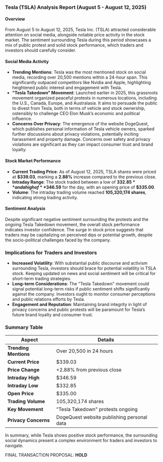 ### Tesla (TSLA) Analysis Report (August 5 - August 12, 2025)

#### Overview
From August 5 to August 12, 2025, Tesla Inc. (TSLA) attracted considerable attention on social media, alongside notable price activity in the stock market. The sentiment surrounding Tesla during this period showcases a mix of public protest and solid stock performance, which traders and investors should carefully consider.

#### Social Media Activity
- **Trending Mentions**: Tesla was the most mentioned stock on social media, recording over 20,500 mentions within a 24-hour span. This significantly outpaced competitors like Nvidia and Apple, highlighting heightened public interest and engagement with Tesla.
- **"Tesla Takedown" Movement**: Launched earlier in 2025, this grassroots movement organized peaceful protests in numerous locations, including the U.S., Canada, Europe, and Australasia. It aims to persuade the public to divest from Tesla, both in terms of vehicle and stock ownership, ostensibly to challenge CEO Elon Musk’s economic and political influence.
- **Concerns Over Privacy**: The emergence of the website DogeQuest, which publishes personal information of Tesla vehicle owners, sparked further discussions about privacy violations, potentially inciting harassment and property damage. Concerns over safety and privacy violations are significant as they can impact consumer trust and brand loyalty.

#### Stock Market Performance
- **Current Trading Price**: As of August 12, 2025, TSLA shares were priced at **$339.03**, marking a **2.88%** increase compared to the previous close.
- **Intraday Range**: The stock traded between a low of **$332.85** and a high of **$346.59** for the day, with an opening price of **$335.00**.
- **Volume**: The intraday trading volume reached **105,320,174 shares**, indicating strong trading activity.

#### Sentiment Analysis
Despite significant negative sentiment surrounding the protests and the ongoing Tesla Takedown movement, the overall stock performance indicates investor confidence. The surge in stock price suggests that traders may be capitalizing on perceived dips or potential growth, despite the socio-political challenges faced by the company.

### Implications for Traders and Investors
- **Increased Volatility**: With substantial public discourse and activism surrounding Tesla, investors should brace for potential volatility in TSLA stock. Keeping updated on news and social sentiment will be critical for short-term trading strategies.
- **Long-term Considerations**: The "Tesla Takedown" movement could signal potential long-term risks if public sentiment shifts significantly against the company. Investors ought to monitor consumer perceptions and public relations efforts by Tesla.
- **Engagement and Reputation**: Maintaining brand integrity in light of privacy concerns and public protests will be paramount for Tesla’s future brand loyalty and consumer trust.

### Summary Table

| Aspect                     | Details                                    |
|----------------------------|--------------------------------------------|
| **Trending Mentions**      | Over 20,500 in 24 hours                   |
| **Current Price**          | $339.03                                   |
| **Price Change**           | +2.88% from previous close                 |
| **Intraday High**          | $346.59                                   |
| **Intraday Low**           | $332.85                                   |
| **Open Price**             | $335.00                                   |
| **Trading Volume**         | 105,320,174 shares                         |
| **Key Movement**           | "Tesla Takedown" protests ongoing         |
| **Privacy Concerns**       | DogeQuest website publishing personal data |

In summary, while Tesla shows positive stock performance, the surrounding social dynamics present a complex environment for traders and investors to navigate. 

FINAL TRANSACTION PROPOSAL: **HOLD**